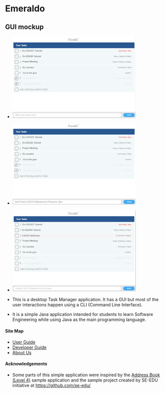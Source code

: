 # Emeraldo

## GUI mockup
* <img src="assets/start_up_page.png" width="400"><br>
* <img src="assets/add_1.png" width="400"><br>
* <img src="assets/add_2.png" width="400"><br>

* This is a desktop Task Manager application. It has a GUI but most of the user interactions happen using 
  a CLI (Command Line Interface).
* It is a simple Java application intended for students to learn Software Engineering while using Java as 
  the main programming language.

  
#### Site Map
* [User Guide](docs/UserGuide.md) 
* [Developer Guide](docs/DeveloperGuide.md) 
* [About Us](docs/AboutUs.md)


#### Acknowledgements

* Some parts of this simple application were inspired by the
  [Address Book (Level 4)](https://github.com/nus-cs2103-AY1617S1/addressbook-level4) sample application
  and the sample project created by SE-EDU initiative at https://github.com/se-edu/
